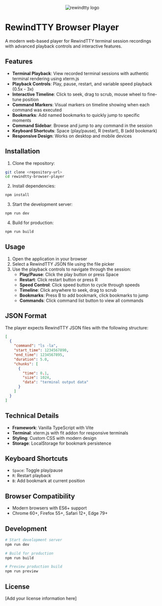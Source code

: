 <p align="center">
  <picture>
    <img style="max-width:200px;height:auto"  src="https://www.rewindtty.dev/assets/logo.png" alt="rewindtty logo">
  </picture>
</p>

# RewindTTY Browser Player

A modern web-based player for RewindTTY terminal session recordings with advanced playback controls and interactive features.

## Features

- **Terminal Playback**: View recorded terminal sessions with authentic terminal rendering using xterm.js
- **Playback Controls**: Play, pause, restart, and variable speed playback (0.5x - 3x)
- **Interactive Timeline**: Click to seek, drag to scrub, mouse wheel to fine-tune position
- **Command Markers**: Visual markers on timeline showing when each command was executed
- **Bookmarks**: Add named bookmarks to quickly jump to specific moments
- **Command Sidebar**: Browse and jump to any command in the session
- **Keyboard Shortcuts**: Space (play/pause), R (restart), B (add bookmark)
- **Responsive Design**: Works on desktop and mobile devices

## Installation

1. Clone the repository:
```bash
git clone <repository-url>
cd rewindtty-browser-player
```

2. Install dependencies:
```bash
npm install
```

3. Start the development server:
```bash
npm run dev
```

4. Build for production:
```bash
npm run build
```

## Usage

1. Open the application in your browser
2. Select a RewindTTY JSON file using the file picker
3. Use the playback controls to navigate through the session:
   - **Play/Pause**: Click the play button or press Space
   - **Restart**: Click restart button or press R
   - **Speed Control**: Click speed button to cycle through speeds
   - **Timeline**: Click anywhere to seek, drag to scrub
   - **Bookmarks**: Press B to add bookmark, click bookmarks to jump
   - **Commands**: Click command list button to view all commands

## JSON Format

The player expects RewindTTY JSON files with the following structure:

```json
[
  {
    "command": "ls -la",
    "start_time": 1234567890,
    "end_time": 1234567895,
    "duration": 5.0,
    "chunks": [
      {
        "time": 0.1,
        "size": 1024,
        "data": "terminal output data"
      }
    ]
  }
]
```

## Technical Details

- **Framework**: Vanilla TypeScript with Vite
- **Terminal**: xterm.js with fit addon for responsive terminals
- **Styling**: Custom CSS with modern design
- **Storage**: LocalStorage for bookmark persistence

## Keyboard Shortcuts

- `Space`: Toggle play/pause
- `R`: Restart playback
- `B`: Add bookmark at current position

## Browser Compatibility

- Modern browsers with ES6+ support
- Chrome 60+, Firefox 55+, Safari 12+, Edge 79+

## Development

```bash
# Start development server
npm run dev

# Build for production
npm run build

# Preview production build
npm run preview
```

## License

[Add your license information here]
